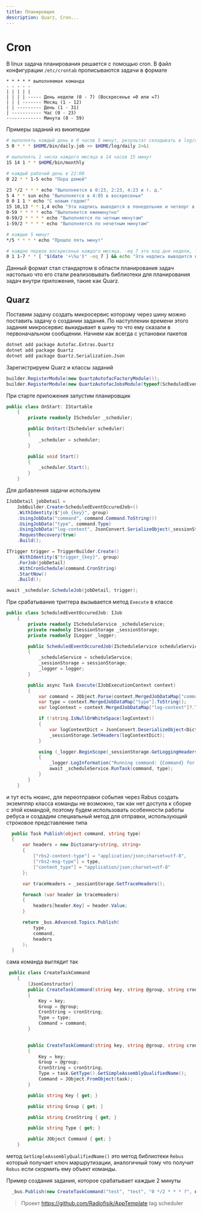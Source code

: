 ```yaml
---
title: Планировщик
description: Quarz, Cron...
---
```

# Cron

В linux задача планирования решается с помощью cron. В файл конфигурации `/etc/crontab` прописываются задачи в формате

```
* * * * * выполняемая команда
- - - - -
| | | | |
| | | | ----- День недели (0 - 7) (Воскресенье =0 или =7)
| | | ------- Месяц (1 - 12)
| | --------- День (1 - 31)
| ----------- Час (0 - 23)
------------- Минута (0 - 59)
```

Примеры заданий из википедии

```bash
# выполнять каждый день в 0 часов 5 минут, результат складывать в log/daily
5 0 * * * $HOME/bin/daily.job >> $HOME/log/daily 2>&1

# выполнять 1 числа каждого месяца в 14 часов 15 минут
15 14 1 * * $HOME/bin/monthly

# каждый рабочий день в 22:00
0 22 * * 1-5 echo "Пора домой"

23 */2 * * * echo "Выполняется в 0:23, 2:23, 4:23 и т. д."
5 4 * * sun echo "Выполняется в 4:05 в воскресенье"
0 0 1 1 * echo "С новым годом!"
15 10,13 * * 1,4 echo "Эта надпись выводится в понедельник и четверг в 10:15 и 13:15"
0-59 * * * * echo "Выполняется ежеминутно"
0-59/2 * * * * echo "Выполняется по четным минутам"
1-59/2 * * * * echo "Выполняется по нечетным минутам"

# каждые 5 минут
*/5 * * * * echo "Прошло пять минут"

# каждое первое воскресенье каждого месяца. -eq 7 это код дня недели, т.е. 1 -> понедельник , 2 -> вторник и т.д.
0 1 1-7 * * [ "$(date '+\%u')" -eq 7 ] && echo "Эта надпись выводится каждое первое воскресенье каждого месяца в 1:00"
```

Данный формат стал стандартом в области планирования задач настолько что его стали реализовывать библиотеки для планирования задач внутри приложения, такие как Quarz.

## Quarz

Поставим задачу создать микросервис которому через шину можно поставить задачу о создании задания. По наступлении времени этого задания микросервис выкидывает в шину то что ему сказали в первоначальном сообщении. Начнем как всегда с установки пакетов

```bash
dotnet add package Autofac.Extras.Quartz
dotnet add package Quartz
dotnet add package Quartz.Serialization.Json
```

Зарегистрируем Quarz и классы заданий

```c#
builder.RegisterModule(new QuartzAutofacFactoryModule());
builder.RegisterModule(new QuartzAutofacJobsModule(typeof(ScheduledEventOccuredJob).Assembly));
```

При старте приложения запустим планировщик

```c#
public class OnStart: IStartable
    {
        private readonly IScheduler _scheduler;

        public OnStart(IScheduler scheduler)
        {
            _scheduler = scheduler;
        }

        public void Start()
        {
            _scheduler.Start();
        }
    }
```

Для добавления задачи используем

```c#
IJobDetail jobDetail =
    JobBuilder.Create<ScheduledEventOccuredJob>()
    .WithIdentity($"job_{key}", group)
    .UsingJobData("command", command.Command.ToString())
    .UsingJobData("type", command.Type)
    .UsingJobData("log-context", JsonConvert.SerializeObject(_sessionStorage.GetTraceHeaders()))
    .RequestRecovery(true)
    .Build();

ITrigger trigger = TriggerBuilder.Create()
    .WithIdentity($"trigger_{key}", group)
    .ForJob(jobDetail)
    .WithCronSchedule(command.CronString)
    .StartNow()
    .Build();

await _scheduler.ScheduleJob(jobDetail, trigger);
```

При срабатывание триггера вызывается метод `Execute` в классе

```c#
public class ScheduledEventOccuredJob: IJob
    {
        private readonly IScheduleService _scheduleService;
        private readonly ISessionStorage _sessionStorage;
        private readonly ILogger _logger;

        public ScheduledEventOccuredJob(IScheduleService scheduleService, ISessionStorage sessionStorage, ILogger logger)
        {
            _scheduleService = scheduleService;
            _sessionStorage = sessionStorage;
            _logger = logger;
        }

        public async Task Execute(IJobExecutionContext context)
        {
            var command = JObject.Parse(context.MergedJobDataMap["command"].ToString());
            var type = context.MergedJobDataMap["type"].ToString();
            var logContext = context.MergedJobDataMap["log-context"]?.ToString();

            if (!string.IsNullOrWhiteSpace(logContext))
            {
                var logContextDict = JsonConvert.DeserializeObject<Dictionary<string, string>>(logContext);
                _sessionStorage.SetHeaders(logContextDict);
            }

            using (_logger.BeginScope(_sessionStorage.GetLoggingHeaders()))
            {
                _logger.LogInformation("Running command: {Command} for {Key}_{Group}", context.MergedJobDataMap["command"], context.JobDetail.Key.Name, context.JobDetail.Key.Group);
                await _scheduleService.RunTask(command, type);
            }
        }
    }
```

и тут есть нюанс, для переотправки события через Rabus создать экземпляр класса команды не возможно, так как нет доступа к сборке с этой командой, поэтому будем использовать особенности работы ребуса и создадим специальный метод для отправки, использующий строковое представление типа

```c#
  public Task Publish(object command, string type)
  {
      var headers = new Dictionary<string, string>
      {
          ["rbs2-content-type"] = "application/json;charset=utf-8",
          ["rbs2-msg-type"] = type,
          ["content_type"] = "application/json;charset=utf-8"
      };

      var traceHeaders = _sessionStorage.GetTraceHeaders();

      foreach (var header in traceHeaders)
      {
          headers[header.Key] = header.Value;
      }

      return _bus.Advanced.Topics.Publish(
          type,
          command,
          headers
      );
  }
```

сама команда выглядит так 

```c#
 public class CreateTaskCommand
    {
        [JsonConstructor]
        public CreateTaskCommand(string key, string @group, string cronString, string type, JObject command)
        {
            Key = key;
            Group = @group;
            CronString = cronString;
            Type = type;
            Command = command;
        }

       
        public CreateTaskCommand(string key, string @group, string cronString, object task)
        {
            Key = key;
            Group = @group;
            CronString = cronString;
            Type = task.GetType().GetSimpleAssemblyQualifiedName();
            Command = JObject.FromObject(task);
        }

        public string Key { get; }

        public string Group { get; }

        public string CronString { get; }

        public string Type { get; }

        public JObject Command { get; }
    }
```

метод `GetSimpleAssemblyQualifiedName()` это метод библиотеки `Rebus` который получает ключ маршрутизации, аналогичный тому что получит `Rebus` если скормить ему объект команды.

Пример создания задания, которое срабатывает каждые 2 минуты

```c#
  _bus.Publish(new CreateTaskCommand("test", "test", "0 */2 * * * ?", new TestEvent()));
```



> Проект https://github.com/Radiofisik/AppTemplate tag scheduler

